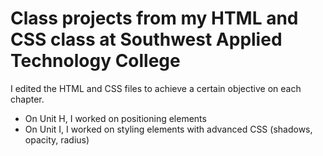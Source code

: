 <h1>Class projects from my HTML and CSS class at Southwest Applied Technology College</h1>
<p>I edited the HTML and CSS files to achieve a certain objective on each chapter.</p>
<ul>
  <li>On Unit H, I worked on positioning elements</li>
  <li>On Unit I, I worked on styling elements with advanced CSS (shadows, opacity, radius)</li>
</ul>
